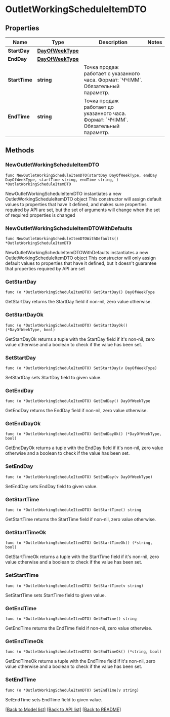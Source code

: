 # OutletWorkingScheduleItemDTO

## Properties

Name | Type | Description | Notes
------------ | ------------- | ------------- | -------------
**StartDay** | [**DayOfWeekType**](DayOfWeekType.md) |  | 
**EndDay** | [**DayOfWeekType**](DayOfWeekType.md) |  | 
**StartTime** | **string** | Точка продаж работает c указанного часа. Формат: &#x60;ЧЧ:ММ&#x60;. Обязательный параметр.  | 
**EndTime** | **string** | Точка продаж работает до указанного часа. Формат: &#x60;ЧЧ:ММ&#x60;. Обязательный параметр.  | 

## Methods

### NewOutletWorkingScheduleItemDTO

`func NewOutletWorkingScheduleItemDTO(startDay DayOfWeekType, endDay DayOfWeekType, startTime string, endTime string, ) *OutletWorkingScheduleItemDTO`

NewOutletWorkingScheduleItemDTO instantiates a new OutletWorkingScheduleItemDTO object
This constructor will assign default values to properties that have it defined,
and makes sure properties required by API are set, but the set of arguments
will change when the set of required properties is changed

### NewOutletWorkingScheduleItemDTOWithDefaults

`func NewOutletWorkingScheduleItemDTOWithDefaults() *OutletWorkingScheduleItemDTO`

NewOutletWorkingScheduleItemDTOWithDefaults instantiates a new OutletWorkingScheduleItemDTO object
This constructor will only assign default values to properties that have it defined,
but it doesn't guarantee that properties required by API are set

### GetStartDay

`func (o *OutletWorkingScheduleItemDTO) GetStartDay() DayOfWeekType`

GetStartDay returns the StartDay field if non-nil, zero value otherwise.

### GetStartDayOk

`func (o *OutletWorkingScheduleItemDTO) GetStartDayOk() (*DayOfWeekType, bool)`

GetStartDayOk returns a tuple with the StartDay field if it's non-nil, zero value otherwise
and a boolean to check if the value has been set.

### SetStartDay

`func (o *OutletWorkingScheduleItemDTO) SetStartDay(v DayOfWeekType)`

SetStartDay sets StartDay field to given value.


### GetEndDay

`func (o *OutletWorkingScheduleItemDTO) GetEndDay() DayOfWeekType`

GetEndDay returns the EndDay field if non-nil, zero value otherwise.

### GetEndDayOk

`func (o *OutletWorkingScheduleItemDTO) GetEndDayOk() (*DayOfWeekType, bool)`

GetEndDayOk returns a tuple with the EndDay field if it's non-nil, zero value otherwise
and a boolean to check if the value has been set.

### SetEndDay

`func (o *OutletWorkingScheduleItemDTO) SetEndDay(v DayOfWeekType)`

SetEndDay sets EndDay field to given value.


### GetStartTime

`func (o *OutletWorkingScheduleItemDTO) GetStartTime() string`

GetStartTime returns the StartTime field if non-nil, zero value otherwise.

### GetStartTimeOk

`func (o *OutletWorkingScheduleItemDTO) GetStartTimeOk() (*string, bool)`

GetStartTimeOk returns a tuple with the StartTime field if it's non-nil, zero value otherwise
and a boolean to check if the value has been set.

### SetStartTime

`func (o *OutletWorkingScheduleItemDTO) SetStartTime(v string)`

SetStartTime sets StartTime field to given value.


### GetEndTime

`func (o *OutletWorkingScheduleItemDTO) GetEndTime() string`

GetEndTime returns the EndTime field if non-nil, zero value otherwise.

### GetEndTimeOk

`func (o *OutletWorkingScheduleItemDTO) GetEndTimeOk() (*string, bool)`

GetEndTimeOk returns a tuple with the EndTime field if it's non-nil, zero value otherwise
and a boolean to check if the value has been set.

### SetEndTime

`func (o *OutletWorkingScheduleItemDTO) SetEndTime(v string)`

SetEndTime sets EndTime field to given value.



[[Back to Model list]](../README.md#documentation-for-models) [[Back to API list]](../README.md#documentation-for-api-endpoints) [[Back to README]](../README.md)



